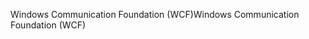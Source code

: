 <span data-ttu-id="a0aad-101">Windows Communication Foundation (WCF)</span><span class="sxs-lookup"><span data-stu-id="a0aad-101">Windows Communication Foundation (WCF)</span></span>